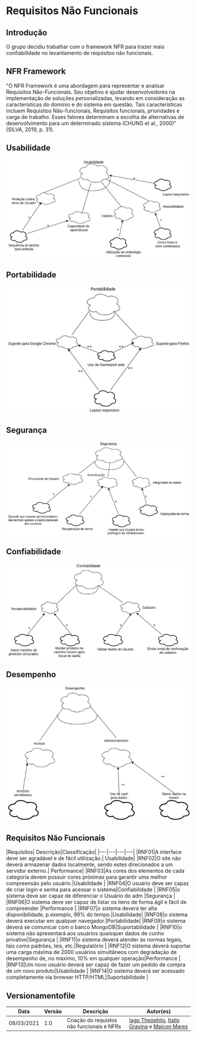 # Requisitos Não Funcionais

## Introdução
O grupo decidiu trabalhar com o framework NFR para trazer mais confiabilidade no levantamento de requisitos não funcionais.

## NFR Framework

"O NFR Framework é uma abordagem para representar e analisar Requisitos Não-Funcionais. Seu objetivo é ajudar desenvolvedores na implementação de soluções personalizadas, levando em consideração as características do domínio e do sistema em questão. Tais características incluem Requisitos Não-funcionais, Requisitos funcionais, prioridades e carga de trabalho. Esses fatores determinam a escolha de alternativas de desenvolvimento para um determinado sistema (CHUNG et al., 2000)" (SILVA, 2019, p. 31).

## Usabilidade
![alt text](./img/NFR/NFR_usabilidade.jpg)

## Portabilidade 
![alt text](./img/NFR/NFR_portabilidade.jpg)

## Segurança
![alt text](./img/NFR/NFR_Seguranca.jpg)

## Confiabilidade
![alt text](./img/NFR/NFR_Confiabilidade.jpg)

## Desempenho
![alt text](./img/NFR/NFR_desempenho.png)

## Requisitos Não Funcionais

|Requisitos| Descrição|Classificação|
|---|---|---|---|
|RNF01|A interface deve ser agradável e de fácil utilização.| Usabilidade|
|RNF02|O site não deverá armazenar dados localmente, sendo estes direcionados a um servidor externo.| Performance|
|RNF03|As cores dos elementos de cada categoria devem possuir cores próximas para garantir uma melhor compreensão pelo usuário.|Usabilidade |
|RNF04|O usuário deve ser capaz de criar login e senha para acessar o sistema|Confiabilidade |
|RNF05|o sistema deve ser capaz de diferenciar o Usuário do adm |Segurança |
|RNF06|O sistema deve ser capaz de listar os itens de forma ágil e fácil de compreender |Performance |
|RNF07|o sistema deverá ter alta disponibilidade, p.exemplo, 99% do tempo.|Usabilidade|
|RNF08|o sistema deverá executar em qualquer navegador.|Portabilidade|
|RNF09|o sistema deverá se comunicar com o banco MongoDB|Suportabilidade |
|RNF10|o sistema não apresentará aos usuários quaisquer dados de cunho privativo|Segurança |
|RNF11|o sistema deverá atender às normas legais, tais como padrões, leis, etc.|Regulatório |
|RNF12|O sistema deverá suportar uma carga máxima de 2000 usuários simultâneos com degradação de desempenho de, no máximo, 10% em qualquer operação|Performance |
|RNF13|Um novo usuário deverá ser capaz de fazer um pedido de compra de um novo produto|Usabilidade |
|RNF14|O sistema deverá ser acessado completamente via browser HTTP/HTML|Suportabilidade |



## Versionamentofile
| Data | Versão | Descrição | Autor(es) |
|------|------|------|------|
|08/03/2021|1.0| Criação do requistos não funcionais e NFRs| [Iago Theóphilo](https://github.com/IagoTheophilo), [Itallo Gravina](https://github.com/itallogravina) e [Maicon Mares](https://github.com/MaiconMares)|
